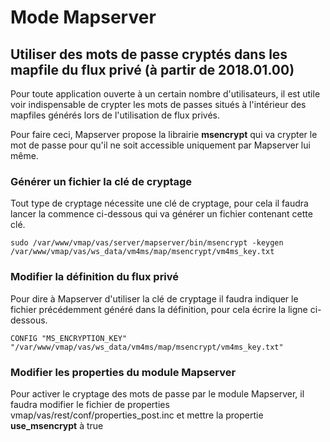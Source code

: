 # Mode Mapserver



## Utiliser des mots de passe cryptés dans les mapfile du flux privé (à partir de 2018.01.00)

Pour toute application ouverte à un certain nombre d'utilisateurs, il est utile voir indispensable de crypter les mots de passes situés à l'intérieur des mapfiles générés lors de l'utilisation de flux privés.

Pour faire ceci, Mapserver propose la librairie **msencrypt** qui va crypter le mot de passe pour qu'il ne soit accessible uniquement par Mapserver lui même.

### Générer un fichier la clé de cryptage

Tout type de cryptage nécessite une clé de cryptage, pour cela il faudra lancer la commence ci-dessous qui va générer un fichier contenant cette clé.

```
sudo /var/www/vmap/vas/server/mapserver/bin/msencrypt -keygen /var/www/vmap/vas/ws_data/vm4ms/map/msencrypt/vm4ms_key.txt
```

### Modifier la définition du flux privé

Pour dire à Mapserver d'utiliser la clé de cryptage il faudra indiquer le fichier précédemment généré dans la définition, pour cela écrire la ligne ci-dessous.

```
CONFIG "MS_ENCRYPTION_KEY" "/var/www/vmap/vas/ws_data/vm4ms/map/msencrypt/vm4ms_key.txt"
```

### Modifier les properties du module Mapserver

Pour activer le cryptage des mots de passe par le module Mapserver, il faudra modifier le fichier de properties vmap/vas/rest/conf/properties\_post.inc et mettre la propertie **use_msencrypt** à true
